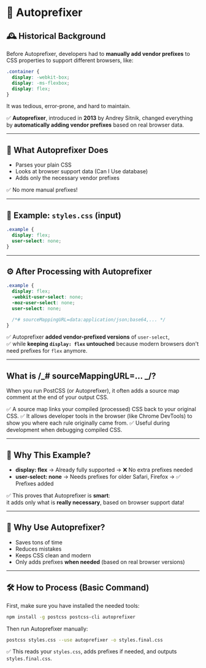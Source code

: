 # 📘 Autoprefixer

## 🕰️ Historical Background

Before Autoprefixer, developers had to **manually add vendor prefixes** to CSS properties to support different browsers, like:

```css
.container {
  display: -webkit-box;
  display: -ms-flexbox;
  display: flex;
}
```

It was tedious, error-prone, and hard to maintain.

✅ **Autoprefixer**, introduced in **2013** by Andrey Sitnik, changed everything by **automatically adding vendor prefixes** based on real browser data.

---

## 📌 What Autoprefixer Does

- Parses your plain CSS
- Looks at browser support data (Can I Use database)
- Adds only the necessary vendor prefixes

✅ No more manual prefixes!

---

## 📄 Example: `styles.css` (input)

```css
.example {
  display: flex;
  user-select: none;
}
```

---

## ⚙️ After Processing with Autoprefixer

```css
.example {
  display: flex;
  -webkit-user-select: none;
  -moz-user-select: none;
  user-select: none;

  /*# sourceMappingURL=data:application/json;base64,... */
}
```

✅ Autoprefixer **added vendor-prefixed versions** of `user-select`,  
✅ while **keeping `display: flex` untouched** because modern browsers don't need prefixes for `flex` anymore.

---

## What is /_# sourceMappingURL=... _/?

When you run PostCSS (or Autoprefixer), it often adds a source map comment at the end of your output CSS.

✅ A source map links your compiled (processed) CSS back to your original CSS.
✅ It allows developer tools in the browser (like Chrome DevTools) to show you where each rule originally came from.
✅ Useful during development when debugging compiled CSS.

---

## 💬 Why This Example?

- **display: flex** → Already fully supported → ❌ No extra prefixes needed
- **user-select: none** → Needs prefixes for older Safari, Firefox → ✅ Prefixes added

✅ This proves that Autoprefixer is **smart**:  
it adds only what is **really necessary**, based on browser support data!

---

## 💬 Why Use Autoprefixer?

- Saves tons of time
- Reduces mistakes
- Keeps CSS clean and modern
- Only adds prefixes **when needed** (based on real browser versions)

---

## 🛠 How to Process (Basic Command)

First, make sure you have installed the needed tools:

```bash
npm install -g postcss postcss-cli autoprefixer
```

Then run Autoprefixer manually:

```bash
postcss styles.css --use autoprefixer -o styles.final.css
```

✅ This reads your `styles.css`, adds prefixes if needed, and outputs `styles.final.css`.
